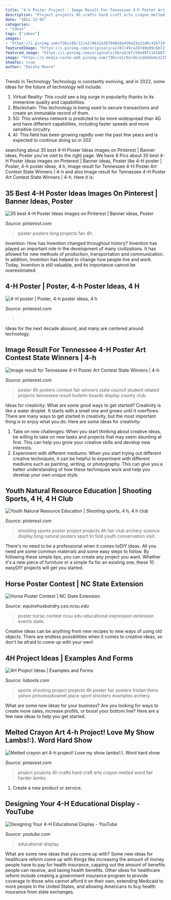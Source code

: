 ```yaml
---
title: "4-h Poster Project : Image Result For Tennessee 4-h Poster Art Contest State Winners"
description: "Project projects 4h crafts hard craft arts crayon melted word fair harder lambs"
date: "2022-12-05"
categories:
- "ideas"
tags: ["ideas"]
images:
- "https://i.pinimg.com/736x/06/12/e2/0612e2870402da450a23a11d0c41b719--poster-making-fair-projects.jpg"
featuredImage: "https://i.pinimg.com/originals/a2/87/49/a28749a99c6b72fddbc8397445790493.png"
featured_image: "https://i.pinimg.com/originals/50/e4/8f/50e48f1141b07211599ed515768a6b96.jpg"
image: "https://s-media-cache-ak0.pinimg.com/736x/e1/6d/eb/e16deb4e122bb2689520d6d6ca782d04--fair-projects--h-craft-projects.jpg"
ShowToc: true
author: "Daisha Moore"
---
```



Trends in Technology
Technology is constantly evolving, and in 2022, some ideas for the future of technology will include: 
1. Virtual Reality: This could see a big surge in popularity thanks to its immersive quality and capabilities. 
2. Blockchain: This technology is being used to secure transactions and create an immutable record of them. 
3. 5G: This wireless network is predicted to be more widespread than 4G and have different capabilities, including faster speeds and more sensitive circuitry. 
4. AI: This field has been growing rapidly over the past few years and is expected to continue doing so in 202
	

		
searching about 35 best 4-H Poster Ideas images on Pinterest | Banner ideas, Poster you've visit to the right page. We have 8 Pics about 35 best 4-H Poster Ideas images on Pinterest | Banner ideas, Poster like 4-H poster | Poster, 4-h poster ideas, 4 h, Image result for Tennessee 4-H Poster Art Contest State Winners | 4-h and also Image result for Tennessee 4-H Poster Art Contest State Winners | 4-h. Here it is:
		
    
## 35 Best 4-H Poster Ideas Images On Pinterest | Banner Ideas, Poster

<img loading=lazy src="https://i.pinimg.com/736x/06/12/e2/0612e2870402da450a23a11d0c41b719--poster-making-fair-projects.jpg" onerror="this.onerror=null;this.src='https://tse3.mm.bing.net/th?id=OIP.ulO5y_SY7niRk1CIIgtx5gHaEo&amp;pid=15.1';" alt="35 best 4-H Poster Ideas images on Pinterest | Banner ideas, Poster">

_Source: pinterest.com_

>poster posters bing projects fair 4h. 

	

Invention: How has Invention changed throughout history?
Invention has played an important role in the development of many civilizations. It has allowed for new methods of production, transportation and communication. In addition, Invention has helped to change how people live and work. Today, Invention is still valuable, and its importance cannot be overestimated.

    
## 4-H Poster | Poster, 4-h Poster Ideas, 4 H

<img loading=lazy src="https://i.pinimg.com/originals/50/e4/8f/50e48f1141b07211599ed515768a6b96.jpg" onerror="this.onerror=null;this.src='https://tse3.mm.bing.net/th?id=OIP.9sp07-l1D2Q9TGfeZp3nRwHaLo&amp;pid=15.1';" alt="4-H poster | Poster, 4-h poster ideas, 4 h">

_Source: pinterest.com_

>. 

	

Ideas for the next decade abound, and many are centered around technology.

    
## Image Result For Tennessee 4-H Poster Art Contest State Winners | 4-h

<img loading=lazy src="https://i.pinimg.com/originals/a2/87/49/a28749a99c6b72fddbc8397445790493.png" onerror="this.onerror=null;this.src='https://tse1.mm.bing.net/th?id=OIP.bMMXgzsrvGmgGEPfRTizWAHaEr&amp;pid=15.1';" alt="Image result for Tennessee 4-H Poster Art Contest State Winners | 4-h">

_Source: pinterest.com_

>poster 4h posters contest fair winners state council student related projects tennessee result bulletin boards display county club. 

	

Ideas for creativity: What are some good ways to get started?
Creativity is like a water droplet. It starts with a small one and grows until it overflows. There are many ways to get started in creativity, but the most important thing is to enjoy what you do. Here are some ideas for creativity: 
1. Take on new challenges: When you start thinking about creative ideas, be willing to take on new tasks and projects that may seem daunting at first. This can help you grow your creative skills and develop new interests. 
2. Experiment with different mediums: When you start trying out different creative techniques, it can be helpful to experiment with different mediums such as painting, writing, or photography. This can give you a better understanding of how these techniques work and help you develop your own unique style. 

    
## Youth Natural Resource Education | Shooting Sports, 4 H, 4 H Club

<img loading=lazy src="https://i.pinimg.com/originals/1f/22/05/1f2205bcb2321369692e217d2f372fc8.jpg" onerror="this.onerror=null;this.src='https://tse3.mm.bing.net/th?id=OIP.-DqTA937g-mKZ2LeQonwUQHaFj&amp;pid=15.1';" alt="Youth Natural Resource Education | Shooting sports, 4 h, 4 h club">

_Source: pinterest.com_

>shooting sports poster project projects 4h fair club archery science display bing natural posters sport tri fold youth conservation visit. 

	

There's no need to be a professional when it comes toDIY ideas. All you need are some common materials and some easy steps to follow. By following these simple tips, you can create any project you want. Whether it's a new piece of furniture or a simple fix for an existing one, these 10 easyDIY projects will get you started.

    
## Horse Poster Contest | NC State Extension

<img loading=lazy src="https://www.ces.ncsu.edu/wp-content/uploads/2014/03/Mule-Poster.jpg" onerror="this.onerror=null;this.src='https://tse3.mm.bing.net/th?id=OIP.6armHI0PVPfqts9602X82AHaIg&amp;pid=15.1';" alt="Horse Poster Contest | NC State Extension">

_Source: equinehusbandry.ces.ncsu.edu_

>poster horse contest ncsu edu educational expression extension events state. 

	

Creative ideas can be anything from new recipes to new ways of using old objects. There are endless possibilities when it comes to creative ideas, so don't be afraid to come up with your own!

    
## 4H Project Ideas | Examples And Forms

<img loading=lazy src="http://3.bp.blogspot.com/_Q1eLthBUGL8/TDzDsgRC_zI/AAAAAAAABn4/CtKxKvEdFIM/s1600/IMG_3438.JPG" onerror="this.onerror=null;this.src='https://tse4.mm.bing.net/th?id=OIP.kn04xkgF9Dr1UE-STZcD7gHaFj&amp;pid=15.1';" alt="4H Project Ideas | Examples and Forms">

_Source: lisbonlx.com_

>sports shooting project projects 4h poster fair posters tristan there yahoo princessdivamel place sport shooters examples archery. 

	

What are some new ideas for your business?
Are you looking for ways to create more sales, increase profits, or boost your bottom line? Here are a few new ideas to help you get started.

    
## Melted Crayon Art 4-h Project! Love My Show Lambs!:). Word Hard Show

<img loading=lazy src="https://s-media-cache-ak0.pinimg.com/736x/e1/6d/eb/e16deb4e122bb2689520d6d6ca782d04--fair-projects--h-craft-projects.jpg" onerror="this.onerror=null;this.src='https://tse4.mm.bing.net/th?id=OIP.8QVLAPTOxFIJPAqedFC7uQHaHa&amp;pid=15.1';" alt="Melted crayon art 4-h project! Love my show lambs!:). Word hard show">

_Source: pinterest.com_

>project projects 4h crafts hard craft arts crayon melted word fair harder lambs. 

	

1. Create a new product or service.

    
## Designing Your 4-H Educational Display - YouTube

<img loading=lazy src="https://i.ytimg.com/vi/W4Yl5aGvqqQ/maxresdefault.jpg" onerror="this.onerror=null;this.src='https://tse2.mm.bing.net/th?id=OIP.dSAT-SXN2pDSlrJZwvFV3wHaEK&amp;pid=15.1';" alt="Designing Your 4-H Educational Display - YouTube">

_Source: youtube.com_

>educational display. 

	

What are some new ideas that you come up with?
Some new ideas for healthcare reform come up with things like increasing the amount of money people have to pay for health insurance, capping out the amount of benefits people can receive, and taxing health benefits. Other ideas for healthcare reform include creating a government insurance program to provide coverage to those who cannot afford it on their own, extending Medicaid to more people in the United States, and allowing Americans to buy health insurance from state exchanges.

